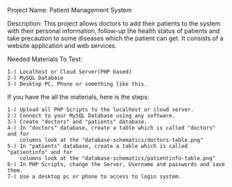 Project Name: Patient Management System

Description: This project allows doctors to add their patients to the system with their personal information, 
follow-up the health status of patients and take precaution to some diseases which the patient can get. 
It consists of a website application and web services.


Needed Materials To Test:
	
	1-) Localhost or Cloud Server(PHP based)
	2-) MySQL Database
	3-) Desktop PC, Phone or something like this.

	
If you have the all the materials, here is the steps:

	1-) Upload all PHP Scripts to the localhost or cloud server.
	2-) Connect to your MySQL Database using any software.
	3-) Create "doctors" and "patients" database.
	4-) In "doctors" database, create a table which is called "doctors" and for
		columns look at the "database-schematics/doctors-table.png"
	5-) In "patients" database, create a table which is called "patientinfo" and for
		columns look at the "database-schematics/patientinfo-table.png"
	6-) In PHP Scripts, change the Server, Username and passwords and save them.
	7-) Use a desktop pc or phone to access to login system.